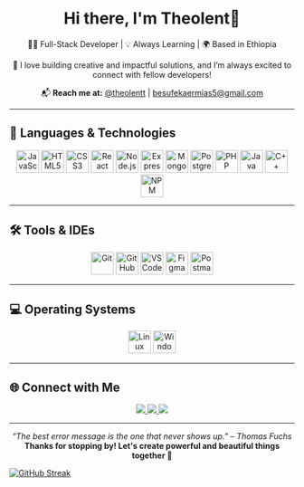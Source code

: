 <h1 align="center">Hi there, I'm Theolent👋</h1>

<p align="center">
  👨‍💻 Full-Stack Developer | 💡 Always Learning | 🌍 Based in Ethiopia
</p>

<p align="center">
  🚀 I love building creative and impactful solutions, and I’m always excited to connect with fellow developers!
</p>

<p align="center">
  📬 <strong>Reach me at:</strong>  
  <a href="https://t.me/theolentt">@theolentt</a> | 
  <a href="mailto:besufekaermias5@gmail.com">besufekaermias5@gmail.com</a>
</p>

---

## 🚀 Languages & Technologies

<p align="center">
  <!-- Frontend -->
  <img src="https://cdn.jsdelivr.net/gh/devicons/devicon/icons/javascript/javascript-original.svg" width="40" title="JavaScript"/>
  <img src="https://cdn.jsdelivr.net/gh/devicons/devicon/icons/html5/html5-original.svg" width="40" title="HTML5"/>
  <img src="https://cdn.jsdelivr.net/gh/devicons/devicon/icons/css3/css3-original.svg" width="40" title="CSS3"/>
  <img src="https://cdn.jsdelivr.net/gh/devicons/devicon/icons/react/react-original.svg" width="40" title="React"/>
  <!-- Backend -->
  <img src="https://cdn.jsdelivr.net/gh/devicons/devicon/icons/nodejs/nodejs-original.svg" width="40" title="Node.js"/>
  <img src="https://cdn.jsdelivr.net/gh/devicons/devicon/icons/express/express-original.svg" width="40" title="Express.js"/>
  <img src="https://cdn.jsdelivr.net/gh/devicons/devicon/icons/mongodb/mongodb-original.svg" width="40" title="MongoDB"/>
  <img src="https://cdn.jsdelivr.net/gh/devicons/devicon/icons/postgresql/postgresql-original.svg" width="40" title="PostgreSQL"/>
  <img src="https://cdn.jsdelivr.net/gh/devicons/devicon/icons/php/php-original.svg" width="40" title="PHP"/>
  <img src="https://cdn.jsdelivr.net/gh/devicons/devicon/icons/java/java-original.svg" width="40" title="Java"/>
  <img src="https://cdn.jsdelivr.net/gh/devicons/devicon/icons/cplusplus/cplusplus-original.svg" width="40" title="C++"/>
  <img src="https://cdn.jsdelivr.net/gh/devicons/devicon/icons/npm/npm-original-wordmark.svg" width="40" title="NPM"/>
</p>

---

## 🛠 Tools & IDEs

<p align="center">
  <img src="https://cdn.jsdelivr.net/gh/devicons/devicon/icons/git/git-original.svg" width="40" title="Git"/>
  <img src="https://cdn.jsdelivr.net/gh/devicons/devicon/icons/github/github-original.svg" width="40" title="GitHub"/>
  <img src="https://cdn.jsdelivr.net/gh/devicons/devicon/icons/vscode/vscode-original.svg" width="40" title="VS Code"/>
  <img src="https://cdn.jsdelivr.net/gh/devicons/devicon/icons/figma/figma-original.svg" width="40" title="Figma"/>
  <img src="https://cdn.jsdelivr.net/gh/devicons/devicon/icons/postman/postman-original.svg" width="40" title="Postman"/>
</p>

---

## 💻 Operating Systems

<p align="center">
  <img src="https://cdn.jsdelivr.net/gh/devicons/devicon/icons/linux/linux-original.svg" width="40" title="Linux"/>
  <img src="https://cdn.jsdelivr.net/gh/devicons/devicon/icons/windows8/windows8-original.svg" width="40" title="Windows"/>
</p>

---

## 🌐 Connect with Me

<p align="center">
  <a href="https://linkedin.com/in/yourname">
    <img src="https://img.shields.io/badge/LinkedIn-blue?style=flat-square&logo=linkedin&logoColor=white" />
  </a>
  <a href="https://t.me/r341_1457">
    <img src="https://img.shields.io/badge/Telegram-2CA5E0?style=flat-square&logo=telegram&logoColor=white" />
  </a>
  <a href="mailto:besufekaermias5@gmail.com">
    <img src="https://img.shields.io/badge/Gmail-D14836?style=flat-square&logo=gmail&logoColor=white" />
  </a>
</p>

---

<p align="center">
  <em>“The best error message is the one that never shows up.” – Thomas Fuchs</em><br/>
  <strong>Thanks for stopping by! Let's create powerful and beautiful things together 🚀</strong>
</p>

[![GitHub Streak](https://github-readme-streak-stats.herokuapp.com?user=besufekadermias&exclude_days=Sun&hide_total_contributions=true)](https://git.io/streak-stats)

